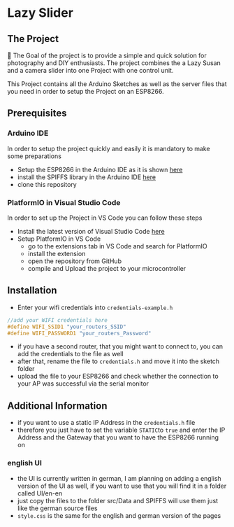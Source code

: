 # Lazy Slider

## The Project

🥅 The Goal of the project is to provide a simple and quick solution for photography and DIY enthusiasts.
The project combines the a Lazy Susan and a camera slider into one Project with one control unit.

This Project contains all the Arduino Sketches as well as the server files that you need in order to setup the Project on an ESP8266.

## Prerequisites

### Arduino IDE

In order to setup the project quickly and easily it is mandatory to make some preparations

- Setup the ESP8266 in the Arduino IDE as it is shown [here](https://randomnerdtutorials.com/how-to-install-esp8266-board-arduino-ide/)
- install the SPIFFS library in the Arduino IDE [here](https://github.com/esp8266/arduino-esp8266fs-plugin)
- clone this repository

### PlatformIO in Visual Studio Code

In order to set up the Project in VS Code you can follow these steps
- Install the latest version of Visual Studio Code [here](https://code.visualstudio.com/)
- Setup PlatformIO in VS Code
    - go to the extensions tab in VS Code and search for PlatformIO 
    - install the extension 
    - open the repository from GitHub
    - compile and Upload the project to your microcontroller

## Installation

- Enter your wifi credentials into `credentials-example.h`

```c++
//add your WIFI credentials here
#define WIFI_SSID1 "your_routers_SSID"
#define WIFI_PASSWORD1 "your_routers_Password"
```

- if you have a second router, that you might want to connect to, you can add the credentials to the file as well
- after that, rename the file to `credentials.h` and move it into the sketch folder
- upload the file to your ESP8266 and check whether the connection to your AP was successful via the serial monitor

## Additional Information

- if you want to use a static IP Address in the `credentials.h` file
- therefore you just have to set the variable `STATIC`to `true` and enter the IP Address and the Gateway that you want to have the ESP8266 running on

### english UI

- the UI is currently written in german, I am planning on adding a english version of the UI as well, if you want to use that you will find it in a folder called UI/en-en
- just copy the files to the folder src/Data and SPIFFS will use them just like the german source files
- `style.css` is the same for the english and german version of the pages